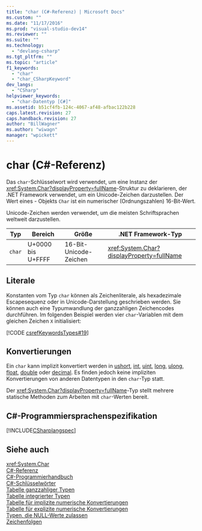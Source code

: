 ```yaml
---
title: "char (C#-Referenz) | Microsoft Docs"
ms.custom: ""
ms.date: "11/17/2016"
ms.prod: "visual-studio-dev14"
ms.reviewer: ""
ms.suite: ""
ms.technology: 
  - "devlang-csharp"
ms.tgt_pltfrm: ""
ms.topic: "article"
f1_keywords: 
  - "char"
  - "char_CSharpKeyword"
dev_langs: 
  - "CSharp"
helpviewer_keywords: 
  - "char-Datentyp [C#]"
ms.assetid: b51cf4fb-124c-4067-af48-afbac122b228
caps.latest.revision: 27
caps.handback.revision: 27
author: "BillWagner"
ms.author: "wiwagn"
manager: "wpickett"
---
```

# char (C#-Referenz)
Das `char`\-Schlüsselwort wird verwendet, um eine Instanz der <xref:System.Char?displayProperty=fullName>\-Struktur zu deklarieren, der .NET Framework verwendet, um ein Unicode\-Zeichen darzustellen.  Der Wert eines \- Objekts `Char` ist ein numerischer \(Ordnungszahlen\) 16\-Bit\-Wert.  
  
 Unicode\-Zeichen werden verwendet, um die meisten Schriftsprachen weltweit darzustellen.  
  
|Typ|Bereich|Größe|.NET Framework\-Typ|  
|---------|-------------|-----------|-------------------------|  
|`char`|U\+0000 bis U\+FFFF|16\-Bit\-Unicode\-Zeichen|<xref:System.Char?displayProperty=fullName>|  
  
## Literale  
 Konstanten vom Typ `char` können als Zeichenliterale, als hexadezimale Escapesequenz oder in Unicode\-Darstellung geschrieben werden.  Sie können auch eine Typumwandlung der ganzzahligen Zeichencodes durchführen.  Im folgenden Beispiel werden vier `char`\-Variablen mit dem gleichen Zeichen `X` initialisiert:  
  
 [!CODE [csrefKeywordsTypes#19](../CodeSnippet/VS_Snippets_VBCSharp/csrefKeywordsTypes#19)]  
  
## Konvertierungen  
 Ein `char` kann implizit konvertiert werden in [ushort](../../../csharp/language-reference/keywords/ushort.md), [int](../../../csharp/language-reference/keywords/int.md), [uint](../../../csharp/language-reference/keywords/uint.md), [long](../../../csharp/language-reference/keywords/long.md), [ulong](../../../csharp/language-reference/keywords/ulong.md), [float](../../../csharp/language-reference/keywords/float.md), [double](../../../csharp/language-reference/keywords/double.md) oder [decimal](../../../csharp/language-reference/keywords/decimal.md).  Es finden jedoch keine impliziten Konvertierungen von anderen Datentypen in den `char`\-Typ statt.  
  
 Der <xref:System.Char?displayProperty=fullName>\-Typ stellt mehrere statische Methoden zum Arbeiten mit `char`\-Werten bereit.  
  
## C\#\-Programmiersprachenspezifikation  
 [!INCLUDE[CSharplangspec](../../../csharp/language-reference/keywords/includes/csharplangspec_md.md)]  
  
## Siehe auch  
 <xref:System.Char>   
 [C\#\-Referenz](../../../csharp/language-reference/index.md)   
 [C\#\-Programmierhandbuch](../../../csharp/programming-guide/index.md)   
 [C\#\-Schlüsselwörter](../../../csharp/language-reference/keywords/index.md)   
 [Tabelle ganzzahliger Typen](../../../csharp/language-reference/keywords/integral-types-table.md)   
 [Tabelle integrierter Typen](../../../csharp/language-reference/keywords/built-in-types-table.md)   
 [Tabelle für implizite numerische Konvertierungen](../../../csharp/language-reference/keywords/implicit-numeric-conversions-table.md)   
 [Tabelle für explizite numerische Konvertierungen](../../../csharp/language-reference/keywords/explicit-numeric-conversions-table.md)   
 [Typen, die NULL\-Werte zulassen](../../../csharp/programming-guide/nullable-types/index.md)   
 [Zeichenfolgen](../../../csharp/programming-guide/strings/index.md)